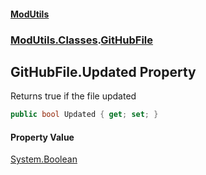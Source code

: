 #### [ModUtils](index.md 'index')
### [ModUtils.Classes](ModUtils.Classes.md 'ModUtils.Classes').[GitHubFile](ModUtils.Classes.GitHubFile.md 'ModUtils.Classes.GitHubFile')

## GitHubFile.Updated Property

Returns true if the file updated

```csharp
public bool Updated { get; set; }
```

#### Property Value
[System.Boolean](https://docs.microsoft.com/en-us/dotnet/api/System.Boolean 'System.Boolean')